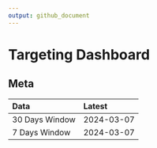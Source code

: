 ```yaml
---
output: github_document
---
```


# Targeting Dashboard



## Meta


|Data           |Latest     |
|:--------------|:----------|
|30 Days Window |2024-03-07 |
|7 Days Window  |2024-03-07 |
